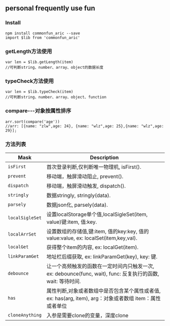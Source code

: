 ## personal frequently use fun

### Install

```
npm install commonfun_aric --save
import $lib from 'commonfun_aric'

```

### getLength方法使用

```
var len = $lib.getLength(item)
//可判断string、number、array、object的数据长度
```

### typeCheck方法使用

```
var len = $lib.typeCheck(item)
//可判断string、number、array、object、function
```

### compare---对象按属性排序
```
arr.sort(compare('age'))
//arr: [{name: "zlw",age: 24}, {name: "wlz",age: 25},{name: "wlz",age: 29}];

```


### 方法列表

Mask | Description
---- | -----------
`isFirst` | 首次登录判断,仅判断唯一物理机, isFirst().
`prevent` | 移动端，触屏滑动阻止, prevent().
`dispatch` | 移动端，触屏滑动触发, dispatch().
`stringly` | 数据stringly, stringly(data).
`parsely` | 数据json化, parsely(data).
`localSigleSet` | 设置localStorage单个值,localSigleSet(item, value)键:item, 值:key.
`localArrSet` | 设置数组的存储值,键:item, 值的key:key, 值的value:value, ex: localSet(item,key,val).
`localGet` | 获得整个item的内容, ex: localGet(item).
`linkParamGet` | 地址栏后缀获取, ex: linkParamGet(key), key: 键.
`debounce` | 让一个高频触发的函数在一定时间内只触发一次, ex: debounce(func, wait), func: 反复执行的函数, wait: 等待时间.
`has` | 属性判断,对象或者数组中是否包含某个属性或者值, ex: has(arg, item),  arg：对象或者数组  item：属性或者单位
`cloneAnything` | 入参是需要clone的变量，深度clone